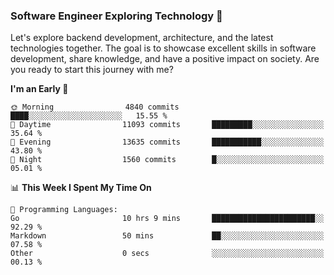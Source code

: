 ### Software Engineer Exploring Technology 🚀 

Let's explore backend development, architecture, and the latest technologies together. The goal is to showcase excellent skills in software development, share knowledge, and have a positive impact on society. Are you ready to start this journey with me?

<!--START_SECTION:waka-->
**I'm an Early 🐤** 

```text
🌞 Morning                4840 commits        ████░░░░░░░░░░░░░░░░░░░░░   15.55 % 
🌆 Daytime                11093 commits       █████████░░░░░░░░░░░░░░░░   35.64 % 
🌃 Evening                13635 commits       ███████████░░░░░░░░░░░░░░   43.80 % 
🌙 Night                  1560 commits        █░░░░░░░░░░░░░░░░░░░░░░░░   05.01 % 
```


📊 **This Week I Spent My Time On** 

```text
💬 Programming Languages: 
Go                       10 hrs 9 mins       ███████████████████████░░   92.29 % 
Markdown                 50 mins             ██░░░░░░░░░░░░░░░░░░░░░░░   07.58 % 
Other                    0 secs              ░░░░░░░░░░░░░░░░░░░░░░░░░   00.13 % 
```


<!--END_SECTION:waka-->
